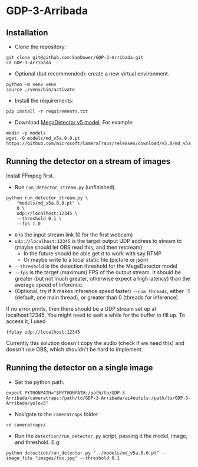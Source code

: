 # GDP-3-Arribada

## Installation

- Clone the repository:
```
git clone git@github.com:SamDower/GDP-3-Arribada.git
cd GDP-3-Arribada
```
- Optional (but recommended): create a new virtual environment.
```
python -m venv venv
source ./venv/bin/activate
```
- Install the requirements:
```
pip install -r requirements.txt
```
- Download [MegaDetector v5 model](https://github.com/microsoft/CameraTraps/releases/download/v5.0/md_v5a.0.0.pt). For example:
```
mkdir -p models
wget -O models/md_v5a.0.0.pt https://github.com/microsoft/CameraTraps/releases/download/v5.0/md_v5a.0.0.pt
```

## Running the detector on a stream of images

Install FFmpeg first.

- Run `run_detector_stream.py` (unfinished).
```
python run_detector_stream.py \
    "models/md_v5a.0.0.pt" \
    0 \
    udp://localhost:12345 \
    --threshold 0.1 \
    --fps 1.0
```
  - `0` is the input stream link (0 for the first webcam)
  - `udp://localhost:12345` is the target output UDP address to stream to (maybe should let OBS read this, and then restream)
    - In the future should be able get it to work with say RTMP
    - Or maybe write to a local static file (picture or json)
  - `--threshold` is the detection threshold for the MegaDetector model
  - `--fps` is the target (maximum) FPS of the output stream. It should be greater (but not much greater, otherwise expect a high latency) than the average speed of inference.
  - (Optional, try if it makes inference speed faster) `--num_threads`, either -1 (default, one main thread), or greater than 0 (threads for inference)

If no error prints, then there should be a UDP stream set up at localhost:12345. You might need to wait a while for the buffer to fill up. To access it, I used
```
ffplay udp://localhost:12345
```

Currently this solution doesn't copy the audio (check if we need this) and doesn't use OBS, which shouldn't be hard to implement.

## Running the detector on a single image

- Set the python path.
```
export PYTHONPATH="$PYTHONPATH:/path/to/GDP-3-Arribada/cameratraps:/path/to/GDP-3-Arribada/ai4eutils:/path/to/GDP-3-Arribada/yolov5"
```
- Navigate to the `cameratraps` folder
```
cd cameratraps/
```
- Run the `detection/run_detector.py` script, passing it the model, image, and threshold. E.g:
```
python detection/run_detector.py "../models/md_v5a.0.0.pt" --image_file "images/fox.jpg" --threshold 0.1
```
